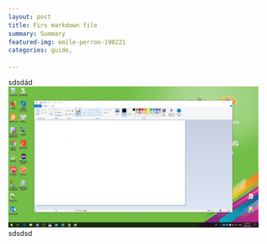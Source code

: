```yaml
---
layout: post
title: Firs markdown file
summary: Summary
featured-img: emile-perron-190221
categories: guide,

---
```

sdsdád![](/uploads/Untitled.png)sdsdsd